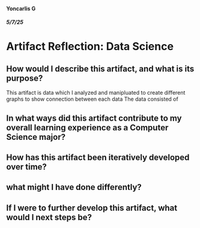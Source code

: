 #### Yoncarlis G
##### 5/7/25
# Artifact Reflection: Data Science

## How would I describe this artifact, and what is its purpose?
This artifact is data which I analyzed and manipluated to create different graphs to show connection between each data The data consisted of 

## In what ways did this artifact contribute to my overall learning experience as a Computer Science major?
 
## How has this artifact been iteratively developed over time? 

## what might I have done differently?

## If I were to further develop this artifact, what would I next steps be?

